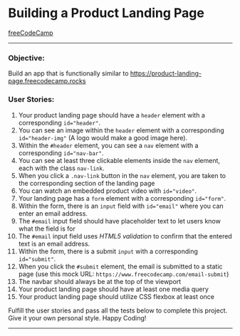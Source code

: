 # Building a Product Landing Page
[freeCodeCamp](https://www.freecodecamp.org/)

---

### **Objective:** 
 Build an app that is functionally similar to https://product-landing-page.freecodecamp.rocks

### **User Stories:**
1. Your product landing page should have a `header` element with a corresponding `id="header"`.
2. You can see an image within the `header` element with a corresponding `id="header-img"` (A logo would make a good image here).
3. Within the `#header` element, you can see a `nav` element with a corresponding `id="nav-bar"`.
4. You can see at least three clickable elements inside the `nav` element, each with the class `nav-link`.
5. When you click a `.nav-link` button in the `nav` element, you are taken to the corresponding section of the landing page
6. You can watch an embedded product video with `id="video"`.
7. Your landing page has a `form` element with a corresponding `id="form"`.
8. Within the form, there is an `input` field with `id="email"` where you can enter an email address.
9. The `#email` input field should have placeholder text to let users know what the field is for
10. The `#email` input field uses *HTML5 validation* to confirm that the entered text is an email address.
11. Within the form, there is a submit `input` with a corresponding `id="submit"`.
12. When you click the `#submit` element, the email is submitted to a static page (use this mock URL: `https://www.freecodecamp.com/email-submit`)
13. The navbar should always be at the top of the viewport
14. Your product landing page should have at least one media query
15. Your product landing page should utilize CSS flexbox at least once

 Fulfill the user stories and pass all the tests below to complete this project. Give it your own personal style. Happy Coding!

 ---

